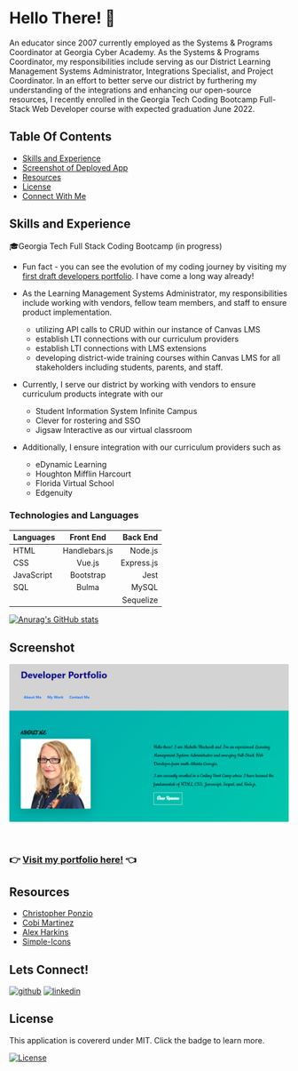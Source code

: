 # Hello There! 👋

An educator since 2007 currently employed as the Systems & Programs Coordinator at Georgia Cyber Academy. As the Systems & Programs Coordinator, my responsibilities include serving as our District Learning Management Systems Administrator, Integrations Specialist, and Project Coordinator.
In an effort to better serve our district by furthering my understanding of the integrations and enhancing our open-source resources, I recently enrolled in the Georgia Tech Coding Bootcamp Full-Stack Web Developer course with expected graduation June 2022.
 

## Table Of Contents 
 - [Skills and Experience](#skills-and-experience)
 - [Screenshot of Deployed App](#screenshot)
 - [Resources](#resources)
 - [License](#license)
 - [Connect With Me](#Lets-Connect)

## Skills and Experience

🎓Georgia Tech Full Stack Coding Bootcamp (in progress)
* Fun fact - you can see the evolution of my coding journey by visiting my [first draft developers portfolio](https://github.com/mblackwellgca/initialPortfolio). I have come a long way already! 
* As the Learning Management Systems Administrator, my responsibilities include working with vendors, fellow team members, and staff to ensure product implementation. 
    * utilizing API calls to CRUD within our instance of Canvas LMS 
    * establish LTI connections with our curriculum providers 
    * establish LTI connections with LMS extensions 
    * developing district-wide training courses within Canvas LMS for all stakeholders including students, parents, and staff. 

* Currently, I serve our district by working with vendors to ensure curriculum products integrate with our 
    * Student Information System Infinite Campus
    * Clever for rostering and SSO
    * Jigsaw Interactive as our virtual classroom

* Additionally, I ensure integration with our curriculum providers such as 
    * eDynamic Learning
    * Houghton Mifflin Harcourt
    * Florida Virtual School
    * Edgenuity


### Technologies and Languages

| Languages     | Front End     | Back End  |
| ------------- |:-------------:| ---------:|
| HTML          | Handlebars.js | Node.js   |
| CSS           | Vue.js        | Express.js|
| JavaScript    | Bootstrap     | Jest      |
| SQL           | Bulma         | MySQL     |
|               |               | Sequelize |


[![Anurag's GitHub stats](https://github-readme-stats.vercel.app/api?username=mblackwellgca&show_icons=true&theme=nightowl)](https://github.com/anuraghazra/github-readme-stats)


## Screenshot
![portfolio](./assets/images/Portfolio.png)

<br>

### :point_right: [Visit my portfolio here!](https://mblackwellgca.github.io/Portfolio/) :point_left:


## Resources
- [Christopher Ponzio](https://github.com/ChristopherPonzio)
- [Cobi Martinez](https://github.com/cobiwave)
- [Alex Harkins](https://github.com/amachkel)
- [Simple-Icons](https://www.jsdelivr.com/package/npm/simple-icons)

## Lets Connect!

[<img src='https://cdn.jsdelivr.net/npm/simple-icons@3.0.1/icons/github.svg' alt='github' height='40'>](https://github.com/mblackwellgca)  [<img src='https://cdn.jsdelivr.net/npm/simple-icons@3.0.1/icons/linkedin.svg' alt='linkedin' height='40'>](www.linkedin.com/in/michelle-b-45b5a5224)

## License
 This application is covererd under MIT. Click the badge to learn more. 

 [![License](https://img.shields.io/badge/License-MIT-blueviolet.svg)](https://opensource.org/licenses/MIT)
